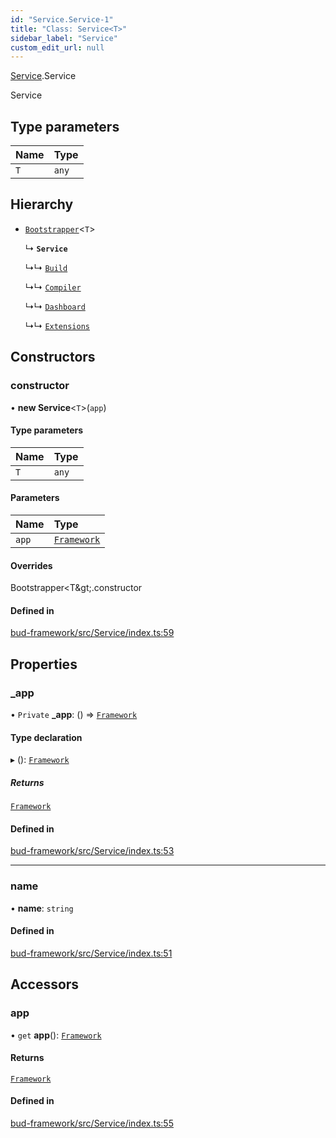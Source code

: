 ```yaml
---
id: "Service.Service-1"
title: "Class: Service<T>"
sidebar_label: "Service"
custom_edit_url: null
---
```


[Service](../modules/Service.md).Service

Service

## Type parameters

| Name | Type |
| :------ | :------ |
| `T` | `any` |

## Hierarchy

- [`Bootstrapper`](Service.Bootstrapper.md)<`T`\>

  ↳ **`Service`**

  ↳↳ [`Build`](../interfaces/Build.Build-2.md)

  ↳↳ [`Compiler`](../interfaces/Compiler.Compiler-2.md)

  ↳↳ [`Dashboard`](../interfaces/Dashboard.Dashboard-1.md)

  ↳↳ [`Extensions`](../interfaces/Extensions.Extensions-2.md)

## Constructors

### constructor

• **new Service**<`T`\>(`app`)

#### Type parameters

| Name | Type |
| :------ | :------ |
| `T` | `any` |

#### Parameters

| Name | Type |
| :------ | :------ |
| `app` | [`Framework`](Framework.Framework-2.md) |

#### Overrides

Bootstrapper&lt;T\&gt;.constructor

#### Defined in

[bud-framework/src/Service/index.ts:59](https://github.com/roots/bud/blob/18ced3274/packages/@roots/bud-framework/src/Service/index.ts#L59)

## Properties

### \_app

• `Private` **\_app**: () => [`Framework`](Framework.Framework-2.md)

#### Type declaration

▸ (): [`Framework`](Framework.Framework-2.md)

##### Returns

[`Framework`](Framework.Framework-2.md)

#### Defined in

[bud-framework/src/Service/index.ts:53](https://github.com/roots/bud/blob/18ced3274/packages/@roots/bud-framework/src/Service/index.ts#L53)

___

### name

• **name**: `string`

#### Defined in

[bud-framework/src/Service/index.ts:51](https://github.com/roots/bud/blob/18ced3274/packages/@roots/bud-framework/src/Service/index.ts#L51)

## Accessors

### app

• `get` **app**(): [`Framework`](Framework.Framework-2.md)

#### Returns

[`Framework`](Framework.Framework-2.md)

#### Defined in

[bud-framework/src/Service/index.ts:55](https://github.com/roots/bud/blob/18ced3274/packages/@roots/bud-framework/src/Service/index.ts#L55)
